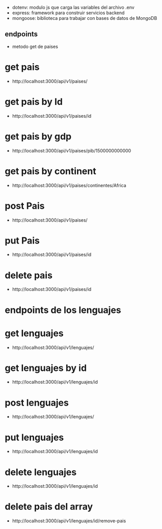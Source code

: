 - dotenv: modulo js que carga las variables del archivo .env
- express: framework para construir servicios backend
- mongoose: biblioteca para trabajar con bases de datos de MongoDB

## endpoints

- metodo get de paises

# get pais

- http://localhost:3000/api/v1/paises/

# get pais by Id

- http://localhost:3000/api/v1/paises/id

# get pais by gdp

- http://localhost:3000/api/v1/paises/pib/1500000000000

# get pais by continent

- http://localhost:3000/api/v1/paises/continentes/Africa

# post Pais

- http://localhost:3000/api/v1/paises/

# put Pais

- http://localhost:3000/api/v1/paises/id

# delete pais

- http://localhost:3000/api/v1/paises/id

# endpoints de los lenguajes

# get lenguajes

- http://localhost:3000/api/v1/lenguajes/

# get lenguajes by id

- http://localhost:3000/api/v1/lenguajes/id

# post lenguajes

- http://localhost:3000/api/v1/lenguajes/

# put lenguajes

- http://localhost:3000/api/v1/lenguajes/id

# delete lenguajes

- http://localhost:3000/api/v1/lenguajes/id

# delete pais del array

- http://localhost:3000/api/v1/lenguajes/id/remove-pais
